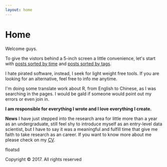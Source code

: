 ```yaml
---
layout: home
---
```

# Home

Welcome guys.

To give the vistors behind a 5-inch screen a little convenience, let's start with [posts sorted by time](https://floatsdsds.github.io/posts) and [posts sorted by tags](https://floatsdsds.github.io/tags).

I hate pirated software, instead, I seek for light weight free tools. If you are looking for an alternative, feel free to info me anytime.

I'm doing some translate work about R, from English to Chinese, as I was searching in the pages. I would be gald if someone would point out my errors or even join in.

**I am responsible for everything I wrote and I love everything I create.**

**News** I have just stepped into the research area for little more than a year as an undergraduate, still feel shy to introduce myself as an entry-level data scientist, but I have to say it was a meaningful and fulfill time that give me faith to take research as an career. If you want to know more about me please check on my [CV](https://github.com/floatSDSDS/floatsdsds.github.io/raw/master/_data/LuFANNIERA-PHD.pdf).

floatsd

Copyright © 2017. All rights reserved
